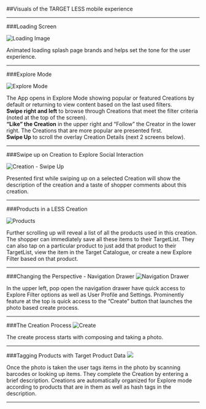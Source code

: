 ##Visuals of the TARGET LESS mobile experience 

*****

###Loading Screen

![Loading Image](jloop_target_less_1.png)

Animated loading splash page brands and helps set the tone for the user experience.  

*****

###Explore Mode

![Explore Mode](jloop_target_less_2.png)

The App opens in Explore Mode showing popular or featured Creations by default or returning to view content based on the last used filters.  
**Swipe right and left** to browse through Creations that meet the filter criteria (noted at the top of the screen).   
**“Like” the Creation** in the upper right and “Follow” the Creator in the lower right.  The Creations that are more popular are presented first.  
**Swipe Up** to scroll the overlay Creation Details (next 2 screens below).

*****

###Swipe up on Creation to Explore Social Interaction

![Creation - Swipe Up](jloop_target_less_3.png)

Presented first while swiping up on a selected Creation will show the description of the creation and a taste of shopper comments about this creation. 

*****

###Products in a LESS Creation

![Products](jloop_target_less_4.png)

Further scrolling up will reveal a list of all the products used in this creation.  The shopper can immediately save all these items to their TargetList.  They can also tap on a particular product to just add that product to their TargetList, view the item in the Target Catalogue, or create a new Explore Filter based on that product.

*****

###Changing the Perspective - Navigation Drawer
![Navigation Drawer](jloop_target_less_5.png)

In the upper left, pop open the navigation drawer have quick access to Explore Filter options as well as User Profile and Settings.  Prominently feature at the top is quick access to the “Create” button that launches the photo based create process.

*****

###The Creation Process
![Create](jloop_target_less_6.png)

The create process starts with composing and taking a photo.

*****

###Tagging Products with Target Product Data
![](jloop_target_less_7.png)

Once the photo is taken the user tags items in the photo by scanning barcodes or looking up items.  They complete the Creation by entering a brief description. Creations are automatically organized for Explore mode according to products that are in them as well as hash tags in the description.

*****